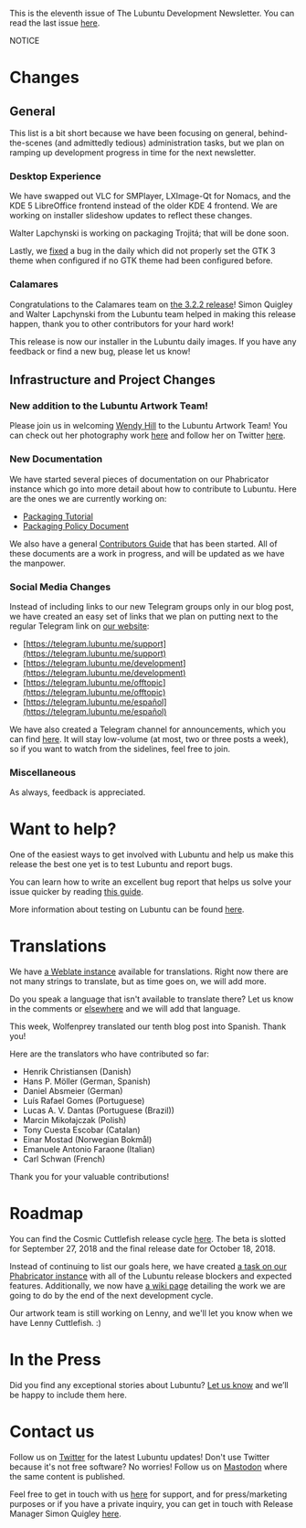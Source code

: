 This is the eleventh issue of The Lubuntu Development Newsletter. You can read the last issue [here](https://lubuntu.me/lubuntu-development-newsletter-10/).

NOTICE

# Changes

## General

This list is a bit short because we have been focusing on general, behind-the-scenes (and admittedly tedious) administration tasks, but we plan on ramping up development progress in time for the next newsletter.

### Desktop Experience

We have swapped out VLC for SMPlayer, LXImage-Qt for Nomacs, and the KDE 5 LibreOffice frontend instead of the older KDE 4 frontend. We are working on installer slideshow updates to reflect these changes.

Walter Lapchynski is working on packaging Trojitá; that will be done soon.

Lastly, we [fixed](https://phab.lubuntu.me/D13) a bug in the daily which did not properly set the GTK 3 theme when configured if no GTK theme had been configured before.

### Calamares

Congratulations to the Calamares team on [the 3.2.2 release](https://calamares.io/calamares-3.2.2-is-out/)! Simon Quigley and Walter Lapchynski from the Lubuntu team helped in making this release happen, thank you to other contributors for your hard work!

This release is now our installer in the Lubuntu daily images. If you have any feedback or find a new bug, please let us know!

## Infrastructure and Project Changes

### New addition to the Lubuntu Artwork Team!

Please join us in welcoming [Wendy Hill](https://launchpad.net/~thewendypower) to the Lubuntu Artwork Team! You can check out her photography work [here](http://wendyhillphoto.com) and follow her on Twitter [here](https://twitter.com/wendyhillphoto).

### New Documentation

We have started several pieces of documentation on our Phabricator instance which go into more detail about how to contribute to Lubuntu. Here are the ones we are currently working on:

 - [Packaging Tutorial](https://phab.lubuntu.me/w/packaging-tutorial/)
 - [Packaging Policy Document](https://phab.lubuntu.me/w/packaging/)

We also have a general [Contributors Guide](https://phab.lubuntu.me/w/contributor-guide/) that has been started. All of these documents are a work in progress, and will be updated as we have the manpower.

### Social Media Changes

Instead of including links to our new Telegram groups only in our blog post, we have created an easy set of links that we plan on putting next to the regular Telegram link on [our website](https://lubuntu.me/links/):

 - [https://telegram.lubuntu.me/support](https://telegram.lubuntu.me/support)
 - [https://telegram.lubuntu.me/development](https://telegram.lubuntu.me/development)
 - [https://telegram.lubuntu.me/offtopic](https://telegram.lubuntu.me/offtopic)
 - [https://telegram.lubuntu.me/español](https://telegram.lubuntu.me/español)

We have also created a Telegram channel for announcements, which you can find [here](https://t.me/LubuntuOfficial). It will stay low-volume (at most, two or three posts a week), so if you want to watch from the sidelines, feel free to join.

### Miscellaneous

As always, feedback is appreciated.

# Want to help?

One of the easiest ways to get involved with Lubuntu and help us make this release the best one yet is to test Lubuntu and report bugs.

You can learn how to write an excellent bug report that helps us solve your issue quicker by reading [this guide](https://www.chiark.greenend.org.uk/~sgtatham/bugs.html).

More information about testing on Lubuntu can be found [here](https://phab.lubuntu.me/w/testing/).

# Translations

We have [a Weblate instance](https://translate.lubuntu.me/projects/) available for translations. Right now there are not many strings to translate, but as time goes on, we will add more.

Do you speak a language that isn't available to translate there? Let us know in the comments or [elsewhere](https://lubuntu.me/links/) and we will add that language.

This week, Wolfenprey translated our tenth blog post into Spanish. Thank you!

Here are the translators who have contributed so far:

 - Henrik Christiansen (Danish)
 - Hans P. Möller (German, Spanish)
 - Daniel Absmeier (German)
 - Luís Rafael Gomes (Portuguese)
 - Lucas A. V. Dantas (Portuguese (Brazil))
 - Marcin Mikołajczak (Polish)
 - Tony Cuesta Escobar (Catalan)
 - Einar Mostad (Norwegian Bokmål)
 - Emanuele Antonio Faraone (Italian)
 - Carl Schwan (French)

Thank you for your valuable contributions!

# Roadmap

You can find the Cosmic Cuttlefish release cycle [here](https://wiki.ubuntu.com/CosmicCuttlefish/ReleaseSchedule). The beta is slotted for September 27, 2018 and the final release date for October 18, 2018.

Instead of continuing to list our goals here, we have created [a task on our Phabricator instance](https://phab.lubuntu.me/T53) with all of the Lubuntu release blockers and expected features. Additionally, we now have [a wiki page](https://phab.lubuntu.me/w/lubuntu_2/) detailing the work we are going to do by the end of the next development cycle.

Our artwork team is still working on Lenny, and we'll let you know when we have Lenny Cuttlefish. :)

# In the Press

Did you find any exceptional stories about Lubuntu? [Let us know](https://lubuntu.me/links/) and we’ll be happy to include them here.

# Contact us

Follow us on [Twitter](https://twitter.com/LubuntuOfficial) for the latest Lubuntu updates! Don't use Twitter because it's not free software? No worries! Follow us on [Mastodon](https://mastodon.technology/@lubuntu) where the same content is published.

Feel free to get in touch with us [here](https://lubuntu.me/links/) for support, and for press/marketing purposes or if you have a private inquiry, you can get in touch with Release Manager Simon Quigley [here](mailto:tsimonq2@lubuntu.me).
